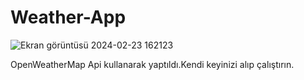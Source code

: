 ﻿# Weather-App

![Ekran görüntüsü 2024-02-23 162123](https://github.com/ynsemr46/Weather-App/assets/108482060/40164629-0b41-43d6-a539-b708822b6755)


OpenWeatherMap Api kullanarak yaptıldı.Kendi keyinizi alıp çalıştırın.

